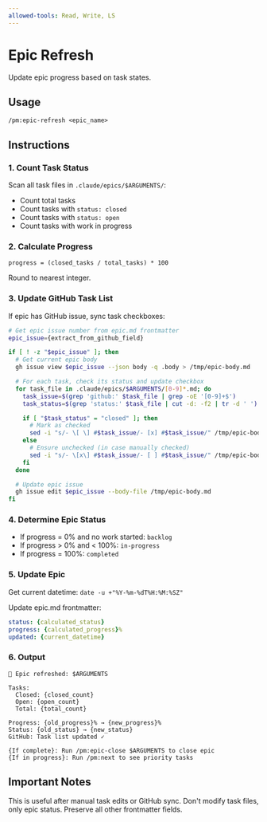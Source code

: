 ```yaml
---
allowed-tools: Read, Write, LS
---
```


# Epic Refresh

Update epic progress based on task states.

## Usage

```
/pm:epic-refresh <epic_name>
```

## Instructions

### 1. Count Task Status

Scan all task files in `.claude/epics/$ARGUMENTS/`:

- Count total tasks
- Count tasks with `status: closed`
- Count tasks with `status: open`
- Count tasks with work in progress

### 2. Calculate Progress

```
progress = (closed_tasks / total_tasks) * 100
```

Round to nearest integer.

### 3. Update GitHub Task List

If epic has GitHub issue, sync task checkboxes:

```bash
# Get epic issue number from epic.md frontmatter
epic_issue={extract_from_github_field}

if [ ! -z "$epic_issue" ]; then
  # Get current epic body
  gh issue view $epic_issue --json body -q .body > /tmp/epic-body.md

  # For each task, check its status and update checkbox
  for task_file in .claude/epics/$ARGUMENTS/[0-9]*.md; do
    task_issue=$(grep 'github:' $task_file | grep -oE '[0-9]+$')
    task_status=$(grep 'status:' $task_file | cut -d: -f2 | tr -d ' ')

    if [ "$task_status" = "closed" ]; then
      # Mark as checked
      sed -i "s/- \[ \] #$task_issue/- [x] #$task_issue/" /tmp/epic-body.md
    else
      # Ensure unchecked (in case manually checked)
      sed -i "s/- \[x\] #$task_issue/- [ ] #$task_issue/" /tmp/epic-body.md
    fi
  done

  # Update epic issue
  gh issue edit $epic_issue --body-file /tmp/epic-body.md
fi
```

### 4. Determine Epic Status

- If progress = 0% and no work started: `backlog`
- If progress > 0% and < 100%: `in-progress`
- If progress = 100%: `completed`

### 5. Update Epic

Get current datetime: `date -u +"%Y-%m-%dT%H:%M:%SZ"`

Update epic.md frontmatter:

```yaml
status: {calculated_status}
progress: {calculated_progress}%
updated: {current_datetime}
```

### 6. Output

```
🔄 Epic refreshed: $ARGUMENTS

Tasks:
  Closed: {closed_count}
  Open: {open_count}
  Total: {total_count}

Progress: {old_progress}% → {new_progress}%
Status: {old_status} → {new_status}
GitHub: Task list updated ✓

{If complete}: Run /pm:epic-close $ARGUMENTS to close epic
{If in progress}: Run /pm:next to see priority tasks
```

## Important Notes

This is useful after manual task edits or GitHub sync. Don't modify task files,
only epic status. Preserve all other frontmatter fields.
